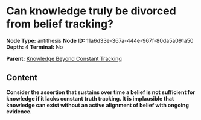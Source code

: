 # Can knowledge truly be divorced from belief tracking?

**Node Type:** antithesis
**Node ID:** 11a6d33e-367a-444e-967f-80da5a091a50
**Depth:** 4
**Terminal:** No

**Parent:** [Knowledge Beyond Constant Tracking](knowledge-beyond-constant-tracking-synthesis-61b32f83-a9fc-402a-ba38-ae04df06d61f.md)

## Content

**Consider the assertion that sustains over time a belief is not sufficient for knowledge if it lacks constant truth tracking. It is implausible that knowledge can exist without an active alignment of belief with ongoing evidence.**

